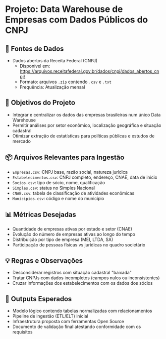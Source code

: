 # Projeto: Data Warehouse de Empresas com Dados Públicos do CNPJ

## 🧩 Fontes de Dados
- Dados abertos da Receita Federal (CNPJ)
  - Disponível em: https://arquivos.receitafederal.gov.br/dados/cnpj/dados_abertos_cnpj/
  - Formato: arquivos `.zip` contendo `.csv` e `.txt`
  - Frequência: Atualização mensal

## 🎯 Objetivos do Projeto
- Integrar e centralizar os dados das empresas brasileiras num único Data Warehouse
- Permitir análises por setor econômico, localização geográfica e situação cadastral
- Otimizar extração de estatísticas para políticas públicas e estudos de mercado

## 📦 Arquivos Relevantes para Ingestão
- `Empresas.csv`: CNPJ base, razão social, natureza jurídica
- `Estabelecimentos.csv`: CNPJ completo, endereço, CNAE, data de início
- `Socios.csv`: tipo de sócio, nome, qualificação
- `Simples.csv`: status no Simples Nacional
- `CNAE.csv`: tabela de classificação de atividades econômicas
- `Municipios.csv`: código e nome do município

## 📊 Métricas Desejadas
- Quantidade de empresas ativas por estado e setor (CNAE)
- Evolução do número de empresas ativas ao longo do tempo
- Distribuição por tipo de empresa (MEI, LTDA, SA)
- Participação de pessoas físicas vs jurídicas no quadro societário

## 💡 Regras e Observações
- Desconsiderar registros com situação cadastral "baixada"
- Tratar CNPJs com dados incompletos (campos nulos ou inconsistentes)
- Cruzar informações dos estabelecimentos com os dados dos sócios

## 📂 Outputs Esperados
- Modelo lógico contendo tabelas normalizadas com relacionamentos
- Pipeline de ingestão (ETL/ELT) inicial
- Infraestrutura proposta com ferramentas Open Source
- Documento de validação final atestando conformidade com os requisitos
